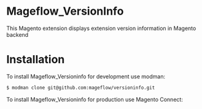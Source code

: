 Mageflow_VersionInfo
===========

This Magento extension displays extension version information in Magento backend

Installation
===========

To install Mageflow_Versioninfo for development use modman:

```bash
$ modman clone git@github.com:mageflow/versioninfo.git
```

To install Mageflow_Versioninfo for production use Magento Connect:
<url to be defined after MC publishes extension>
